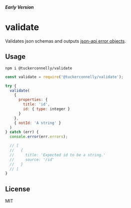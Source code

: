 ***Early Version***

# validate

Validates json schemas and outputs [json-api error objects](https://jsonapi.org/format/#error-objects).

## Usage

```
npm i @tuckerconnelly/validate
```

```js
const validate = require('@tuckerconnelly/validate');

try {
  validate(
    {
      properties: {
        title: 'id',
        id: { type: integer }
      }
    },
    { notId: 'A string' }
  )
} catch (err) {
  console.error(err.errors);

  // [
  //   {
  //     title: 'Expected id to be a string.'
  //     source: '/id'
  //   }
  // ]
}
```

## License

MIT
